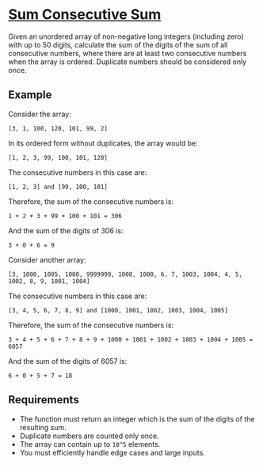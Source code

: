 ﻿# [Sum Consecutive Sum](https://www.codewars.com/kata/66a54f48a70874c7c43ab247)

Given an unordered array of non-negative long integers (including zero) with up to 50 digits,
calculate the sum of the digits of the sum of all consecutive numbers, where there are at least two consecutive numbers when the array is ordered.
Duplicate numbers should be considered only once.

## Example

Consider the array:
```
[3, 1, 100, 120, 101, 99, 2]
```

In its ordered form without duplicates, the array would be:
```
[1, 2, 3, 99, 100, 101, 120]
```

The consecutive numbers in this case are:
```
[1, 2, 3] and [99, 100, 101]
```

Therefore, the sum of the consecutive numbers is:
```
1 + 2 + 3 + 99 + 100 + 101 = 306
```

And the sum of the digits of 306 is:
```
3 + 0 + 6 = 9
```

Consider another array:
```
[3, 1000, 1005, 1000, 9999999, 1000, 1000, 6, 7, 1003, 1004, 4, 5, 1002, 8, 9, 1001, 1004]
```

The consecutive numbers in this case are:
```
[3, 4, 5, 6, 7, 8, 9] and [1000, 1001, 1002, 1003, 1004, 1005]
```

Therefore, the sum of the consecutive numbers is:
```
3 + 4 + 5 + 6 + 7 + 8 + 9 + 1000 + 1001 + 1002 + 1003 + 1004 + 1005 = 6057
```

And the sum of the digits of 6057 is:
```
6 + 0 + 5 + 7 = 18
```

## Requirements
* The function must return an integer which is the sum of the digits of the resulting sum.
* Duplicate numbers are counted only once.
* The array can contain up to `10^5` elements.
* You must efficiently handle edge cases and large inputs.